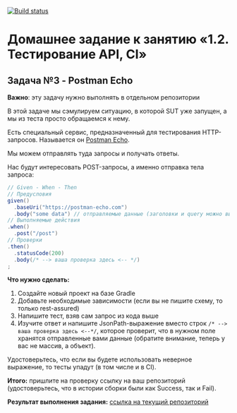 [![Build status](https://ci.appveyor.com/api/projects/status/d3jafnh3dy700lyu/branch/master?svg=true)](https://ci.appveyor.com/project/Ekaterina-Isabel/2-postmanecho/branch/master)

# Домашнее задание к занятию «1.2. Тестирование API, CI»

## Задача №3 - Postman Echo

**Важно**: эту задачу нужно выполнять в отдельном репозитории

В этой задаче мы сэмулируем ситуацию, в которой SUT уже запущен, а мы из теста просто обращаемся к нему.

Есть специальный сервис, предназначенный для тестирования HTTP-запросов. Называется он [Postman Echo](https://docs.postman-echo.com).

Мы можем отправлять туда запросы и получать ответы.

Нас будут интересовать POST-запросы, а именно отправка тела запроса:

```java
// Given - When - Then
// Предусловия
given()
  .baseUri("https://postman-echo.com")
  .body("some data") // отправляемые данные (заголовки и query можно выставлять аналогично)
// Выполняемые действия
.when()
  .post("/post")
// Проверки
.then()
  .statusCode(200)
  .body(/* --> ваша проверка здесь <-- */)
;
```

**Что нужно сделать:**
1. Создайте новый проект на базе Gradle
2. Добавьте необходимые зависимости (если вы не пишите схему, то только rest-assured)
3. Напишите тест, взяв сам запрос из кода выше
4. Изучите ответ и напишите JsonPath-выражение вместо строк `/* --> ваша проверка здесь <--*/`, которое проверит, что в нужном поле хранятся отправленные вами данные (обратите внимание, теперь у вас не массив, а объект).

Удостоверьтесь, что если вы будете использовать неверное выражение, то тесты упадут (в том числе и в CI).  

**Итого:** пришлите на проверку ссылку на ваш репозиторий (удостоверьтесь, что в истории сборки были как Success, так и Fail).  

**Результат выполнения задания:** [ссылка на текущий репозиторий](https://github.com/Ekaterina-Isabel/2._PostmanEcho)  
